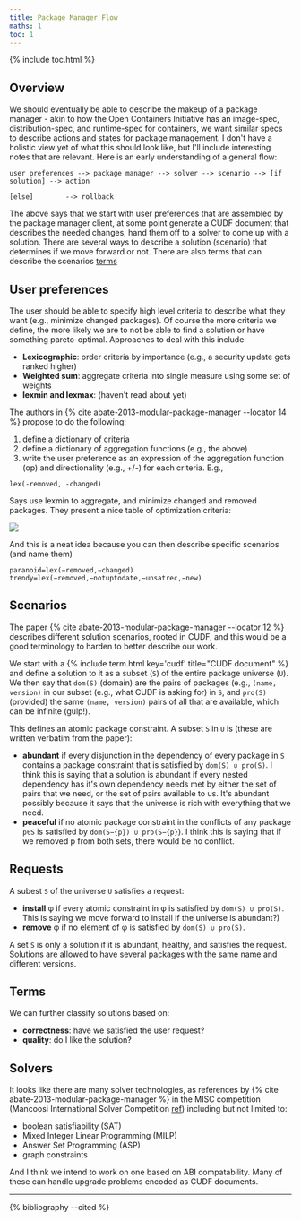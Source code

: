 ```yaml
---
title: Package Manager Flow
maths: 1
toc: 1
---
```


{% include toc.html %}

## Overview

We should eventually be able to describe the makeup of a package manager - akin to how the
Open Containers Initiative has an image-spec, distribution-spec, and runtime-spec for containers,
we want similar specs to describe actions and states for package management. I don't have a holistic view yet
of what this should look like, but I'll include interesting notes that are relevant.
Here is an early understanding of a general flow:

```
user preferences --> package manager --> solver --> scenario --> [if solution] --> action
                                                                 [else]        --> rollback
```
The above says that we start with user preferences that are assembled by the package manager client,
at some point generate a CUDF document that describes the needed changes, hand them off to a solver to come up
with a solution. There are several ways to describe a solution (scenario) that determines
if we move forward or not. There are also terms that can describe the scenarios [terms](#terms)

## User preferences

The user should be able to specify high level criteria to describe what they want (e.g., minimize changed packages).
Of course the more criteria we define, the more likely we are to not be able to find a solution or
have something pareto-optimal. Approaches to deal with this include:

 - **Lexicographic**: order criteria by importance (e.g., a security update gets ranked higher)
 - **Weighted sum**: aggregate criteria into single measure using some set of weights
 - **lexmin and lexmax**: (haven't read about yet)

The authors in {% cite abate-2013-modular-package-manager --locator 14 %} propose to do the following:

1. define a dictionary of criteria
2. define a dictionary of aggregation functions (e.g., the above)
3. write the user preference as an expression of the aggregation function (op) and directionality (e.g., +/-) for each criteria. E.g.,

```
lex(-removed, -changed)
```

Says use lexmin to aggregate, and minimize changed and removed packages. They present a nice table of
optimization criteria:

<img src="{{ site.baseurl }}/assets/img/notes/table-1-optimization-criteria-abate-2013.png">

And this is a neat idea because you can then describe specific scenarios (and name them)

```
paranoid=lex(−removed,−changed)
trendy=lex(−removed,−notuptodate,−unsatrec,−new)
```

## Scenarios

The paper {% cite abate-2013-modular-package-manager --locator 12 %} describes different solution scenarios,
rooted in CUDF, and this would be a good terminology to harden to better describe our work.

We start with a {% include term.html key='cudf' title="CUDF document" %} and define a solution to it 
as a subset (`S`) of the entire package universe (`U`). We then say that `dom(S)` (domain) are the pairs
of packages (e.g., `(name, version)` in our subset (e.g., what CUDF is asking for) in  `S`, and `pro(S)` (provided)
the same `(name, version)` pairs of all that are available, which can be infinite (gulp!).

This defines an atomic package constraint. A subset `S` in `U` is (these are written verbatim from the paper):

 - **abundant** if every disjunction in the dependency of every package in `S` contains a package constraint that is satisfied by `dom(S) ∪ pro(S)`. I think this is saying that a solution is abundant if every nested dependency has it's own dependency needs met by either the set of pairs that we need, or the set of pairs available to us. It's abundant possibly because it says that the universe is rich with everything that we need.
 - **peaceful** if no atomic package constraint in the conflicts of any package `p∈S` is satisfied by `dom(S−{p}) ∪ pro(S−{p}`). I think this is saying that if we removed p from both sets, there would be no conflict.

## Requests

A subest `S` of the universe `U` satisfies a request:

 - **install** φ if every atomic constraint in φ is satisfied by `dom(S) ∪ pro(S)`. This is saying we move forward to install if the universe is abundant?)
 - **remove** φ if no element of φ is satisfied by `dom(S) ∪ pro(S)`.

A set `S` is only a solution if it is abundant, healthy, and satisfies the request.
Solutions are allowed to have several packages with the same name and different versions.

## Terms

We can further classify solutions based on:

 - **correctness**: have we satisfied the user request?
 - **quality**: do I like the solution?


## Solvers

It looks like there are many solver technologies, as references by {% cite abate-2013-modular-package-manager %} in the MISC competition (Mancoosi International Solver Competition [ref](https://www.mancoosi.org/misc/)) including but not limited to:

 - boolean satisfiability (SAT)
 - Mixed Integer Linear Programming (MILP)
 - Answer Set Programming (ASP)
 - graph constraints

And I think we intend to work on one based on ABI compatability. Many of these can handle upgrade problems encoded as CUDF documents.
<hr>

{% bibliography --cited %}
